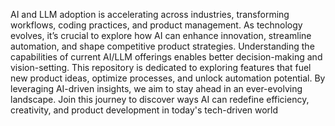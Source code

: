 AI and LLM adoption is accelerating across industries, transforming workflows, coding practices, and product management. As technology evolves, it’s crucial to explore how AI can enhance innovation, streamline automation, and shape competitive product strategies. Understanding the capabilities of current AI/LLM offerings enables better decision-making and vision-setting. This repository is dedicated to exploring features that fuel new product ideas, optimize processes, and unlock automation potential. By leveraging AI-driven insights, we aim to stay ahead in an ever-evolving landscape. Join this journey to discover ways AI can redefine efficiency, creativity, and product development in today's tech-driven world
